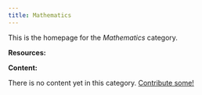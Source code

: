 ```yaml
---
title: Mathematics
---
```


This is the homepage for the *Mathematics* category.

**Resources:**

**Content:**

There is no content yet in this category. [Contribute some!](/contribute/index.html)
